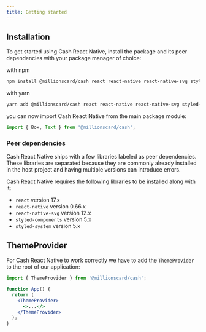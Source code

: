 ```yaml
---
title: Getting started
---
```


## Installation

To get started using Cash React Native, install the package and its peer dependencies with your package manager of choice:

with npm

```bash
npm install @millionscard/cash react react-native react-native-svg styled-components styled-system
```

with yarn

```bash
yarn add @millionscard/cash react react-native react-native-svg styled-components styled-system
```

you can now import Cash React Native from the main package module:

```js
import { Box, Text } from '@millionscard/cash';
```

### Peer dependencies

Cash React Native ships with a few libraries labeled as peer dependencies. These libraries are separated because they are commonly already installed in the host project and having multiple versions can introduce errors.

Cash React Native requires the following libraries to be installed along with it:

- `react` version 17.x
- `react-native` version 0.66.x
- `react-native-svg` version 12.x
- `styled-components` version 5.x
- `styled-system` version 5.x

## ThemeProvider

For Cash React Native to work correctly we have to add the `ThemeProvider` to the root of our application:

```jsx
import { ThemeProvider } from '@millionscard/cash';

function App() {
  return (
    <ThemeProvider>
      <>...</>
    </ThemeProvider>
  );
}
```
